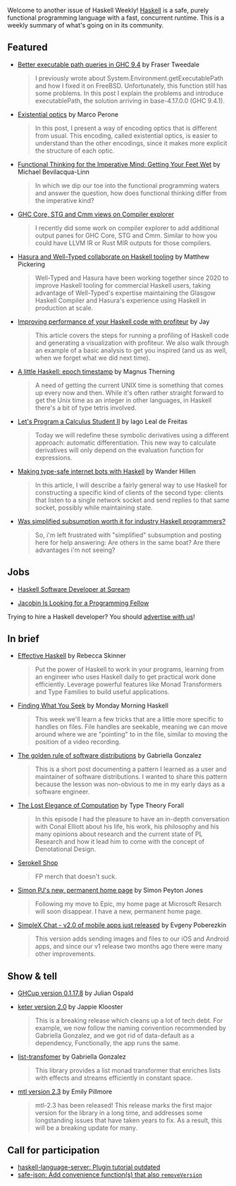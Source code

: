 Welcome to another issue of Haskell Weekly!
[Haskell](https://www.haskell.org) is a safe, purely functional programming language with a fast, concurrent runtime.
This is a weekly summary of what's going on in its community.

## Featured

-   [Better executable path queries in GHC 9.4](https://frasertweedale.github.io/blog-fp/posts/2022-05-10-improved-executable-path-queries.html) by Fraser Tweedale
    > I previously wrote about System.Environment.getExecutablePath and how I fixed it on FreeBSD. Unfortunately, this function still has some problems. In this post I explain the problems and introduce executablePath, the solution arriving in base-4.17.0.0 (GHC 9.4.1).

-   [Existential optics](https://www.tweag.io/blog/2022-05-05-existential-optics/) by Marco Perone
    > In this post, I present a way of encoding optics that is different from usual. This encoding, called existential optics, is easier to understand than the other encodings, since it makes more explicit the structure of each optic.

-   [Functional Thinking for the Imperative Mind: Getting Your Feet Wet](https://medium.com/pragmatic-programmers/functional-thinking-for-the-imperative-mind-getting-your-feet-wet-c9f85e84ecf5) by Michael Bevilacqua-Linn
    > In which we dip our toe into the functional programming waters and answer the question, how does functional thinking differ from the imperative kind?

-   [GHC Core, STG and Cmm views on Compiler explorer](https://discourse.haskell.org/t/ghc-core-stg-and-cmm-views-on-compiler-explorer/4494?u=taylorfausak)
    > I recently did some work on compiler explorer to add additional output panes for GHC Core, STG and Cmm. Similar to how you could have LLVM IR or Rust MIR outputs for those compilers.

-   [Hasura and Well-Typed collaborate on Haskell tooling](https://hasura.io/blog/hasura-and-well-typed-collaborate-on-haskell-tooling/) by Matthew Pickering
    > Well-Typed and Hasura have been working together since 2020 to improve Haskell tooling for commercial Haskell users, taking advantage of Well-Typed's expertise maintaining the Glasgow Haskell Compiler and Hasura's experience using Haskell in production at scale.

-   [Improving performance of your Haskell code with profiteur](https://medium.com/e-bot7-tech/improving-performance-of-your-haskell-code-with-profiteur-8d2e025b6779) by Jay
    > This article covers the steps for running a profiling of Haskell code and generating a visualization with profiteur. We also walk through an example of a basic analysis to get you inspired (and us as well, when we forget what we did next time).

-   [A little Haskell: epoch timestamp](https://magnus.therning.org/2022-05-08-a-little-haskell:-epoch-timestamp.html) by Magnus Therning
    > A need of getting the current UNIX time is something that comes up every now and then. While it's often rather straight forward to get the Unix time as an integer in other languages, in Haskell there's a bit of type tetris involved.

-   [Let's Program a Calculus Student II](https://iagoleal.com/posts/calculus-symbolic-ad/) by Iago Leal de Freitas
    > Today we will redefine these symbolic derivatives using a different approach: automatic differentiation. This new way to calculate derivatives will only depend on the evaluation function for expressions.

-   [Making type-safe internet bots with Haskell](https://wjwh.eu/posts/2022-05-06-haskell-conduit-bots.html) by Wander Hillen
    > In this article, I will describe a fairly general way to use Haskell for constructing a specific kind of clients of the second type: clients that listen to a single network socket and send replies to that same socket, possibly while maintaining state.

-   [Was simplified subsumption worth it for industry Haskell programmers?](https://np.reddit.com/r/haskell/comments/ujpzx3/was_simplified_subsumption_worth_it_for_industry/)
    > So, i'm left frustrated with "simplified" subsumption and posting here for help answering: Are others in the same boat? Are there advantages i'm not seeing?

## Jobs

-   [Haskell Software Developer at Sqream](https://sqream.com/company/careers/co/rd/54.E2B/haskell-software-developer/all/)

-   [Jacobin Is Looking for a Programming Fellow](https://jacobinmag.com/2022/05/jacobin-is-looking-for-a-programming-fellow/)

Trying to hire a Haskell developer?
You should [advertise with us](https://haskellweekly.news/advertising.html)!

## In brief

-   [Effective Haskell](https://pragprog.com/titles/rshaskell/effective-haskell/) by Rebecca Skinner
    > Put the power of Haskell to work in your programs, learning from an engineer who uses Haskell daily to get practical work done efficiently. Leverage powerful features like Monad Transformers and Type Families to build useful applications.

-   [Finding What You Seek](https://mmhaskell.com/blog/2022/5/9/finding-what-you-seek) by Monday Morning Haskell
    > This week we'll learn a few tricks that are a little more specific to handles on files. File handles are seekable, meaning we can move around where we are "pointing" to in the file, similar to moving the position of a video recording.

-   [The golden rule of software distributions](https://www.haskellforall.com/2022/05/the-golden-rule-of-software.html) by Gabriella Gonzalez
    > This is a short post documenting a pattern I learned as a user and maintainer of software distributions. I wanted to share this pattern because the lesson was non-obvious to me in my early days as a software engineer.

-   [The Lost Elegance of Computation](https://www.typetheoryforall.com/2022/05/09/17-The-Lost-Elegance-of-Computation-(Conal-Elliott).html) by Type Theory Forall
    > In this episode I had the pleasure to have an in-depth conversation with Conal Elliott about his life, his work, his philosophy and his many opinions about research and the current state of PL Research and how it lead him to come with the concept of Denotational Design.

-   [Serokell Shop](https://shop.serokell.io)
    > FP merch that doesn't suck.

-   [Simon PJ's new, permanent home page](https://discourse.haskell.org/t/simon-pjs-new-permanent-home-page/4506) by Simon Peyton Jones
    > Following my move to Epic, my home page at Microsoft Resarch will soon disappear. I have a new, permanent home page.

-   [SimpleX Chat - v2.0 of mobile apps just released](https://np.reddit.com/r/haskell/comments/ung1i1/simplex_chat_the_first_messaging_platform_that/) by Evgeny Poberezkin
    > This version adds sending images and files to our iOS and Android apps, and since our v1 release two months ago there were many other improvements.

## Show & tell

-   [GHCup version 0.1.17.8](https://discourse.haskell.org/t/ann-ghcup-0-1-17-8-bugfix-release/4510?u=taylorfausak) by Julian Ospald

-   [keter version 2.0](https://discourse.haskell.org/t/announcing-keter-2-0/4508?u=taylorfausak) by Jappie Klooster
    > This is a breaking release which cleans up a lot of tech debt. For example, we now follow the naming convention recommended by Gabriella Gonzalez, and we got rid of data-default as a dependency, Functionally, the app runs the same.

-   [list-transfomer](https://hackage.haskell.org/package/list-transformer-1.0.8) by Gabriella Gonzalez
    > This library provides a list monad transformer that enriches lists with effects and streams efficiently in constant space.

-   [mtl version 2.3](https://discourse.haskell.org/t/ann-mtl-2-3/4488?u=taylorfausak) by Emily Pillmore
    > mtl-2.3 has been released! This release marks the first major version for the library in a long time, and addresses some longstanding issues that have taken years to fix. As a result, this will be a breaking update for many.

## Call for participation

- [haskell-language-server: Plugin tutorial outdated](https://github.com/haskell/haskell-language-server/issues/2901)
- [safe-json: Add convenience function(s) that also `removeVersion`](https://github.com/Vlix/safe-json/issues/36)
